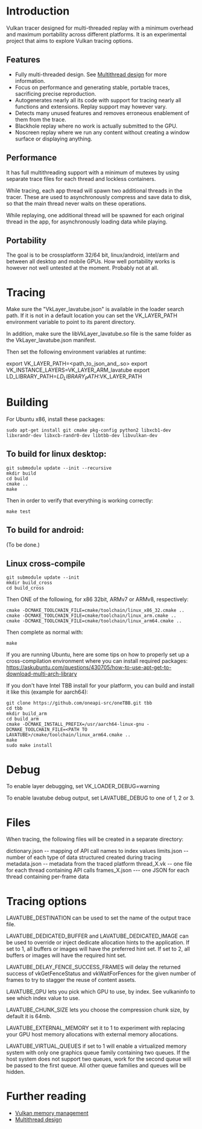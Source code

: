 Introduction
============

Vulkan tracer designed for multi-threaded replay with a minimum overhead and maximum portability
across different platforms. It is an experimental project that aims to explore Vulkan tracing
options.

Features
--------

* Fully multi-threaded design. See [Multithread design](doc/Multithreading.md) for more information.
* Focus on performance and generating stable, portable traces, sacrificing precise reproduction.
* Autogenerates nearly all its code with support for tracing nearly all functions and extensions.
  Replay support may however vary.
* Detects many unused features and removes erroneous enablement of them from the trace.
* Blackhole replay where no work is actually submitted to the GPU.
* Noscreen replay where we run any content without creating a window surface or displaying anything.

Performance
-----------

It has full multithreading support with a minimum of mutexes by using separate trace files for each
thread and lockless containers.

While tracing, each app thread will spawn two additional threads in the tracer. These are used to
asynchronously compress and save data to disk, so that the main thread never waits on these
operations.

While replaying, one additional thread will be spawned for each original thread in the app, for
asynchronously loading data while playing.

Portability
-----------

The goal is to be crossplatform 32/64 bit, linux/android, intel/arm and between all desktop and
mobile GPUs. How well portability works is however not well untested at the moment. Probably not at
all.

Tracing
=======

Make sure the "VkLayer_lavatube.json" is available in the loader search path. If it is not in a
default location you can set the VK_LAYER_PATH environment variable to point to its parent directory.

In addition, make sure the libVkLayer_lavatube.so file is the same folder as the VkLayer_lavatube.json manifest.

Then set the following environment variables at runtime:

export VK_LAYER_PATH=<path_to_json_and_.so>
export VK_INSTANCE_LAYERS=VK_LAYER_ARM_lavatube
export LD_LIBRARY_PATH=$LD_LIBRARY_PATH:$VK_LAYER_PATH

Building
========

For Ubuntu x86, install these packages:

	sudo apt-get install git cmake pkg-config python2 libxcb1-dev libxrandr-dev libxcb-randr0-dev libtbb-dev libvulkan-dev

To build for linux desktop:
--------------------------

```
git submodule update --init --recursive
mkdir build
cd build
cmake ..
make
```

Then in order to verify that everything is working correctly:

```
make test
```

To build for android:
--------------------

(To be done.)

Linux cross-compile
-------------------

```
git submodule update --init
mkdir build_cross
cd build_cross
```

Then ONE of the following, for x86 32bit, ARMv7 or ARMv8, respectively:
```
cmake -DCMAKE_TOOLCHAIN_FILE=cmake/toolchain/linux_x86_32.cmake ..
cmake -DCMAKE_TOOLCHAIN_FILE=cmake/toolchain/linux_arm.cmake ..
cmake -DCMAKE_TOOLCHAIN_FILE=cmake/toolchain/linux_arm64.cmake ..
```

Then complete as normal with:
```
make
```

If you are running Ubuntu, here are some tips on how to properly set up
a cross-compilation environment where you can install required packages:
https://askubuntu.com/questions/430705/how-to-use-apt-get-to-download-multi-arch-library

If you don't have Intel TBB install for your platform, you can build and install it like
this (example for aarch64):

```
git clone https://github.com/oneapi-src/oneTBB.git tbb
cd tbb
mkdir build_arm
cd build_arm
cmake -DCMAKE_INSTALL_PREFIX=/usr/aarch64-linux-gnu -DCMAKE_TOOLCHAIN_FILE=<PATH TO LAVATUBE>/cmake/toolchain/linux_arm64.cmake ..
make
sudo make install
```

Debug
=====

To enable layer debugging, set VK_LOADER_DEBUG=warning

To enable lavatube debug output, set LAVATUBE_DEBUG to one of 1, 2 or 3.

Files
=====

When tracing, the following files will be created in a separate directory:

  dictionary.json -- mapping of API call names to index values
  limits.json -- number of each type of data structured created during tracing
  metadata.json -- metadata from the traced platform
  thread_X.vk -- one file for each thread containing API calls
  frames_X.json --- one JSON for each thread containing per-frame data

Tracing options
===============

LAVATUBE_DESTINATION can be used to set the name of the output trace file.

LAVATUBE_DEDICATED_BUFFER and LAVATUBE_DEDICATED_IMAGE can be used to override
or inject dedicate allocation hints to the application. If set to 1, all buffers
or images will have the preferred hint set. If set to 2, all buffers or images
will have the required hint set.

LAVATUBE_DELAY_FENCE_SUCCESS_FRAMES will delay the returned success of vkGetFenceStatus
and vkWaitForFences for the given number of frames to try to stagger the reuse of
content assets.

LAVATUBE_GPU lets you pick which GPU to use, by index. See vulkaninfo to see which
index value to use.

LAVATUBE_CHUNK_SIZE lets you choose the compression chunk size, by default it is 64mb.

LAVATUBE_EXTERNAL_MEMORY set it to 1 to experiment with replacing your GPU host memory
allocations with external memory allocations.

LAVATUBE_VIRTUAL_QUEUES if set to 1 will enable a virtualized memory system with only
one graphics queue family containing two queues. If the host system does not support
two queues, work for the second queue will be passed to the first queue. All other
queue families and queues will be hidden.


Further reading
===============

* [Vulkan memory management](doc/MemoryManagement.md)
* [Multithread design](doc/Multithreading.md)

